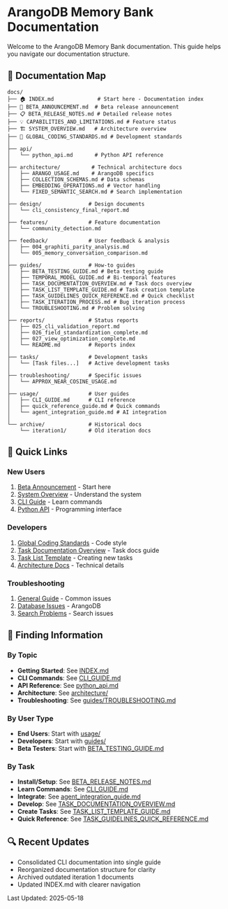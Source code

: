 # ArangoDB Memory Bank Documentation

Welcome to the ArangoDB Memory Bank documentation. This guide helps you navigate our documentation structure.

## 📍 Documentation Map

```
docs/
├── 🏠 INDEX.md              # Start here - Documentation index
├── 📢 BETA_ANNOUNCEMENT.md  # Beta release announcement
├── 📋 BETA_RELEASE_NOTES.md # Detailed release notes
├── 💡 CAPABILITIES_AND_LIMITATIONS.md # Feature status
├── 🏗️ SYSTEM_OVERVIEW.md   # Architecture overview
├── 📐 GLOBAL_CODING_STANDARDS.md # Development standards
│
├── api/
│   └── python_api.md       # Python API reference
│
├── architecture/          # Technical architecture docs
│   ├── ARANGO_USAGE.md    # ArangoDB specifics
│   ├── COLLECTION_SCHEMAS.md # Data schemas
│   ├── EMBEDDING_OPERATIONS.md # Vector handling
│   └── FIXED_SEMANTIC_SEARCH.md # Search implementation
│
├── design/               # Design documents
│   └── cli_consistency_final_report.md
│
├── features/             # Feature documentation
│   └── community_detection.md
│
├── feedback/             # User feedback & analysis
│   ├── 004_graphiti_parity_analysis.md
│   └── 005_memory_conversation_comparison.md
│
├── guides/               # How-to guides
│   ├── BETA_TESTING_GUIDE.md # Beta testing guide
│   ├── TEMPORAL_MODEL_GUIDE.md # Bi-temporal features
│   ├── TASK_DOCUMENTATION_OVERVIEW.md # Task docs overview
│   ├── TASK_LIST_TEMPLATE_GUIDE.md # Task creation template
│   ├── TASK_GUIDELINES_QUICK_REFERENCE.md # Quick checklist
│   ├── TASK_ITERATION_PROCESS.md # Bug iteration process
│   └── TROUBLESHOOTING.md # Problem solving
│
├── reports/              # Status reports
│   ├── 025_cli_validation_report.md
│   ├── 026_field_standardization_complete.md
│   ├── 027_view_optimization_complete.md
│   └── README.md         # Reports index
│
├── tasks/                # Development tasks
│   └── [Task files...]   # Active development tasks
│
├── troubleshooting/      # Specific issues
│   └── APPROX_NEAR_COSINE_USAGE.md
│
├── usage/                # User guides
│   ├── CLI_GUIDE.md      # CLI reference
│   ├── quick_reference_guide.md # Quick commands
│   └── agent_integration_guide.md # AI integration
│
└── archive/              # Historical docs
    └── iteration1/       # Old iteration docs
```

## 🚀 Quick Links

### New Users
1. [Beta Announcement](BETA_ANNOUNCEMENT.md) - Start here
2. [System Overview](SYSTEM_OVERVIEW.md) - Understand the system
3. [CLI Guide](usage/CLI_GUIDE.md) - Learn commands
4. [Python API](api/python_api.md) - Programming interface

### Developers
1. [Global Coding Standards](GLOBAL_CODING_STANDARDS.md) - Code style
2. [Task Documentation Overview](guides/TASK_DOCUMENTATION_OVERVIEW.md) - Task docs guide
3. [Task List Template](guides/TASK_LIST_TEMPLATE_GUIDE.md) - Creating new tasks
4. [Architecture Docs](architecture/) - Technical details

### Troubleshooting
1. [General Guide](guides/TROUBLESHOOTING.md) - Common issues
2. [Database Issues](architecture/ARANGODB_TROUBLESHOOTING.md) - ArangoDB
3. [Search Problems](architecture/SEARCH_API_ISSUES.md) - Search issues

## 📂 Finding Information

### By Topic
- **Getting Started**: See [INDEX.md](INDEX.md)
- **CLI Commands**: See [CLI_GUIDE.md](usage/CLI_GUIDE.md)
- **API Reference**: See [python_api.md](api/python_api.md)
- **Architecture**: See [architecture/](architecture/)
- **Troubleshooting**: See [guides/TROUBLESHOOTING.md](guides/TROUBLESHOOTING.md)

### By User Type
- **End Users**: Start with [usage/](usage/)
- **Developers**: Start with [guides/](guides/)
- **Beta Testers**: Start with [BETA_TESTING_GUIDE.md](guides/BETA_TESTING_GUIDE.md)

### By Task
- **Install/Setup**: See [BETA_RELEASE_NOTES.md](BETA_RELEASE_NOTES.md)
- **Learn Commands**: See [CLI_GUIDE.md](usage/CLI_GUIDE.md)
- **Integrate**: See [agent_integration_guide.md](usage/agent_integration_guide.md)
- **Develop**: See [TASK_DOCUMENTATION_OVERVIEW.md](guides/TASK_DOCUMENTATION_OVERVIEW.md)
- **Create Tasks**: See [TASK_LIST_TEMPLATE_GUIDE.md](guides/TASK_LIST_TEMPLATE_GUIDE.md)
- **Quick Reference**: See [TASK_GUIDELINES_QUICK_REFERENCE.md](guides/TASK_GUIDELINES_QUICK_REFERENCE.md)

## 🔍 Recent Updates
- Consolidated CLI documentation into single guide
- Reorganized documentation structure for clarity
- Archived outdated iteration 1 documents
- Updated INDEX.md with clearer navigation

Last Updated: 2025-05-18
